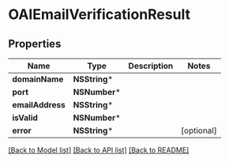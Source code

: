 # OAIEmailVerificationResult

## Properties
Name | Type | Description | Notes
------------ | ------------- | ------------- | -------------
**domainName** | **NSString*** |  | 
**port** | **NSNumber*** |  | 
**emailAddress** | **NSString*** |  | 
**isValid** | **NSNumber*** |  | 
**error** | **NSString*** |  | [optional] 

[[Back to Model list]](../README#documentation-for-models) [[Back to API list]](../README#documentation-for-api-endpoints) [[Back to README]](../README)


